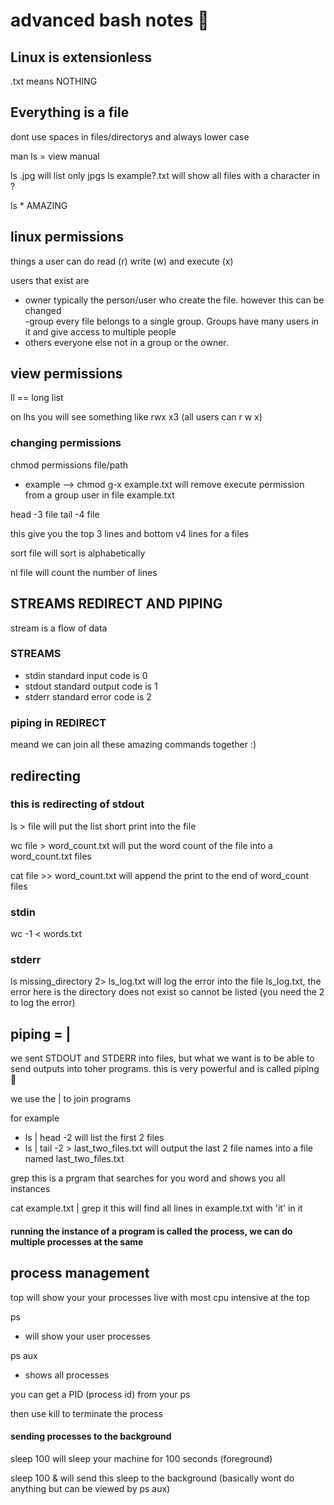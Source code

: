 # advanced bash notes :bacon:

## Linux is extensionless
 .txt means NOTHING

 ## Everything is a file

 dont use spaces in files/directorys and always lower case

 man ls = view manual

 ls .jpg    will list only jpgs
 ls example?.txt   will show all files with a character in ?

 ls * AMAZING

 ## linux permissions

 things a user can do
 read (r) write (w) and execute (x)

 users that exist are
 - owner
 typically the person/user who create the file. however this can be changed     
 -group
 every file belongs to a single group. Groups have many users in it and give access to multiple people
 - others
 everyone else not in a group or the owner.

 ## view permissions

 ll == long list

 on lhs you will see something like rwx x3 (all users can r w x)

 ### changing permissions

 chmod permissions file/path
 - example --> chmod g-x example.txt
 will remove execute permission from a group user in file example.txt

 head -3 file
 tail -4 file

 this give you the top 3 lines and bottom v4 lines for a files

 sort file will sort is alphabetically

 nl file will count the number of lines

 ## STREAMS REDIRECT AND PIPING

 stream is a flow of data

 ### STREAMS
 - stdin    standard input   code is 0
 - stdout     standard output   code is 1
 - stderr     standard error   code is 2

 ### piping in REDIRECT

 meand we can join all these amazing commands together :)

## redirecting
### this is redirecting of stdout
 ls > file     will put the list short print into the file

 wc file > word_count.txt    will put the word count of the file into a word_count.txt files

cat file >> word_count.txt will append the print to the end of word_count files

### stdin
wc -1 < words.txt

### stderr

ls missing_directory 2> ls_log.txt   will log the error into the file ls_log.txt, the error here is the directory does not exist so cannot be listed (you need the 2 to log the error)

## piping = |

we sent STDOUT and STDERR into files, but what we want is to be able to send outputs into toher programs. this is very powerful and is called piping :taco:

we use the | to join programs

for example
 - ls | head -2 will list the first 2 files
 - ls | tail -2 > last_two_files.txt   will output the last 2 file names into a file named last_two_files.txt

 grep <word>   this is a prgram that searches for you word and shows you all instances

 cat example.txt | grep it   this will find all lines in example.txt with 'it' in it

 #### running the instance of a program is called the process, we can do multiple processes at the same

 ## process management

 top
 will show your your processes live with most cpu intensive at the top

 ps
  - will show your user processes

 ps aux
 - shows all processes


 you can get a PID (process id) from your ps

 then use kill <PID> to terminate the process

 #### sending processes to the background

 sleep 100 will sleep your machine for 100 seconds (foreground)

 sleep 100 & will send this sleep to the background (basically wont do anything but can be viewed by ps aux)
